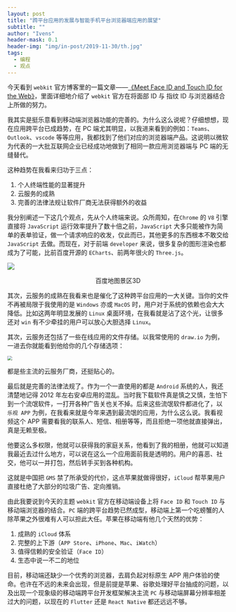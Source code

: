 ```yaml
---
layout: post
title: "跨平台应用的发展与智能手机平台浏览器端应用的展望"
subtitle: ""
author: "Ivens"
header-mask: 0.1
header-img: "img/in-post/2019-11-30/th.jpg"
tags:
  - 编程
  - 观点
---
```


今天看到 `webkit` 官方博客里的一篇文章——[《Meet Face ID and Touch ID for the Web》](https://webkit.org/blog/11312/meet-face-id-and-touch-id-for-the-web/)，里面详细地介绍了 `webkit` 官方在将面部 ID 与 指纹 ID 与浏览器结合上所做的努力。

我其实是挺乐意看到移动端浏览器功能的完善的。为什么这么说呢？仔细想想，现在应用跨平台已成趋势，在 PC 端尤其明显，以我进来看到的例如：`Teams`、`Outlook`、`vscode` 等等应用，我都找到了他们对应的浏览器端产品。这说明以微软为代表的一大批互联网企业已经成功地做到了相同一款应用浏览器端与 PC 端的无缝替代。

这种趋势在我看来归功于三点：

1. 个人终端性能的显著提升
2. 云服务的成熟
3. 完善的法律法规让软件厂商无法获得额外的收益

我分别阐述一下这几个观点，先从个人终端来说。众所周知，在`Chrome` 的 `V8` 引擎直接将 `JavaScript` 运行效率提升了数十倍之前，`JavaScript` 大多只能被作为简单的表单验证，做一个请求响应的收发，仅此而已，其他更多的东西根本不敢交给 `JavaScript` 去做。而现在，对于前端 `developer` 来说，很多复杂的图形渲染也都成为了可能，比前百度开源的 `ECharts`、前两年很火的 `Three.js`。

![](https://gitee.com/zhangyi98/pictureBed/raw/master/img/20201026181634.png)

<center>百度地图景区3D</center>

其次，云服务的成熟在我看来也是催化了这种跨平台应用的一大关键。当你的文件不再被局限于我使用的是 `Windows` 亦或 `MacOS` 时，用户对于系统的依赖也会大大降低。比如这两年明显发展的 `Linux` 桌面环境，在我看就是沾了这个光，让很多还对 `win` 有不少牵挂的用户可以放心大胆选择 `Linux`。

其次，云服务还包括了一些在线应用的文件存储。以我常使用的 `draw.io` 为例，一进去你就能看到他给你的几个存储选项：

<img src="https://gitee.com/zhangyi98/pictureBed/raw/master/img/20201026182242.png" style="zoom:67%;" />

都是些主流的云服务厂商，还挺贴心的。

最后就是完善的法律法规了。作为一个一直使用的都是 `Android` 系统的人，我还清楚地记得 2012 年左右安卓应用的混乱。当时我下载软件真是慎之又慎，生怕下到一个流氓软件，一打开各种广告关也关不掉。后来这些流氓软件都进化了，以 `乐视 APP` 为例，在我看来就是今年来遇到最流氓的应用，为什么这么说。我看视频这个 APP 需要看我的联系人、短信、相册等等，而且拒绝一项他就直接弹出，真是无赖至极。

他要这么多权限，他就可以获得我的家庭关系，他看到了我的相册，他就可以知道我最近去过什么地方，可以说在这么一个应用面前我是透明的。用户的喜恶、社交，他可以一并打包，然后转手买到各种机构。

这就是中国把 `GMS` 禁了所承受的代价，这点苹果就做得很好，`iCloud` 帮苹果用户直接杜绝了大部分的垃圾广告、定向推销。

由此我要说到今天的主题 `webkit` 官方在移动端设备上将 `Face ID` 和 `Touch ID` 与移动端浏览器的结合。`PC` 端的跨平台趋势已然成型，移动端上第一个吃螃蟹的人除苹果之外很难有人可以担此大任。苹果在移动端有他几个天然的优势：

1. 成熟的 `iCloud` 体系
2. 完整的上下游（`APP Store`、`iPhone`、`Mac`、`iWatch`）
3. 值得信赖的安全验证（`Face ID`）
4. 生态中说一不二的地位

目前，移动端还缺少一个优秀的浏览器，去肩负起对标原生 APP 用户体验的使命。也许在不远的未来会出现，但是前提是苹果、谷歌处理好平台抽成的问题，以及出现一个现象级的移动端跨平台开发框架解决主流 `PC` 与移动端屏幕分辨率相差过大的问题，以现在的 `Flutter` 还是 `React Native` 都还远远不够。

